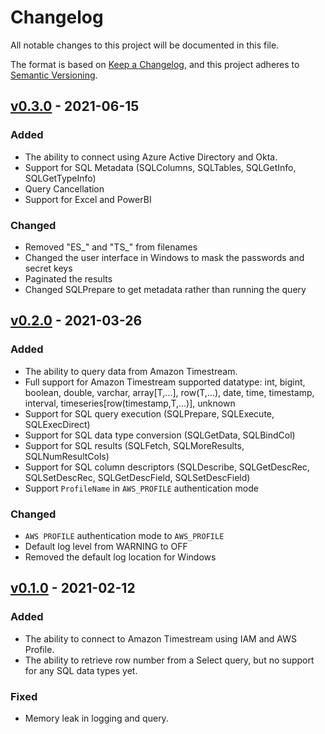 # Changelog
All notable changes to this project will be documented in this file.

The format is based on [Keep a Changelog](https://keepachangelog.com/en/1.0.0/),
and this project adheres to [Semantic Versioning](https://semver.org/spec/v2.0.0.html).

## [v0.3.0](https://github.com/Bit-Quill/timestream-odbc/releases/tag/v0.3.0) - 2021-06-15
### Added
- The ability to connect using Azure Active Directory and Okta.
- Support for SQL Metadata (SQLColumns, SQLTables, SQLGetInfo, SQLGetTypeInfo)
- Query Cancellation
- Support for Excel and PowerBI
### Changed
- Removed "ES_" and "TS_" from filenames
- Changed the user interface in Windows to mask the passwords and secret keys
- Paginated the results
- Changed SQLPrepare to get metadata rather than running the query

## [v0.2.0](https://github.com/Bit-Quill/timestream-odbc/releases/tag/v0.2.0) - 2021-03-26
### Added
- The ability to query data from Amazon Timestream.
- Full support for Amazon Timestream supported datatype: int, bigint, boolean, double, varchar, array[T,...], row(T,...), date, time, timestamp, interval, timeseries[row(timestamp,T,...)], unknown
- Support for SQL query execution (SQLPrepare, SQLExecute, SQLExecDirect)
- Support for SQL data type conversion (SQLGetData, SQLBindCol)
- Support for SQL results (SQLFetch, SQLMoreResults, SQLNumResultCols)
- Support for SQL column descriptors (SQLDescribe, SQLGetDescRec, SQLSetDescRec, SQLGetDescField, SQLSetDescField)
- Support `ProfileName` in `AWS_PROFILE` authentication mode
### Changed
- `AWS PROFILE` authentication mode to `AWS_PROFILE`
- Default log level from WARNING to OFF
- Removed the default log location for Windows

## [v0.1.0](https://github.com/Bit-Quill/timestream-odbc/releases/tag/v0.1.0) - 2021-02-12
### Added
- The ability to connect to Amazon Timestream using IAM and AWS Profile.
- The ability to retrieve row number from a Select query, but no support for any SQL data types yet.
### Fixed
- Memory leak in logging and query.


